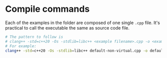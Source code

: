 # Compile commands

Each of the examples in the folder are composed of one single `.cpp` file. It's practical to call the executable the same as source code file.

```sh
# The pattern to follow is
# clang++ -std=c++20 -Os -stdlib=libc++ <example filename>.cpp -o <example filename>
# For example:
clang++ -std=c++20 -Os -stdlib=libc++ default-non-virtual.cpp -o default-non-virtual 
```